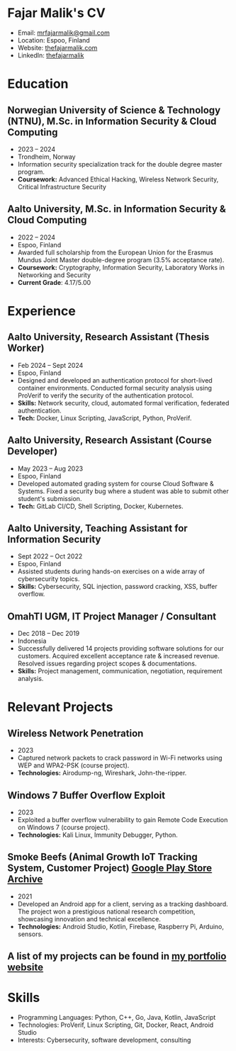 # Fajar Malik's CV

- Email: [mrfajarmalik@gmail.com](mailto:mrfajarmalik@gmail.com)
- Location: Espoo, Finland
- Website: [thefajarmalik.com](https://thefajarmalik.com/)
- LinkedIn: [thefajarmalik](https://linkedin.com/in/thefajarmalik)


# Education

## Norwegian University of Science & Technology (NTNU), M.Sc. in Information Security & Cloud Computing

- 2023 – 2024
- Trondheim, Norway
- Information security specialization track for the double degree master program.
- **Coursework:** Advanced Ethical Hacking, Wireless Network Security, Critical Infrastructure Security

## Aalto University, M.Sc. in Information Security & Cloud Computing

- 2022 – 2024
- Espoo, Finland
- Awarded full scholarship from the European Union for the Erasmus Mundus Joint Master double-degree program (3.5% acceptance rate).
- **Coursework:** Cryptography, Information Security, Laboratory Works in Networking and Security
- **Current Grade**: 4.17/5.00

# Experience

## Aalto University, Research Assistant (Thesis Worker)

- Feb 2024 – Sept 2024
- Espoo, Finland
- Designed and developed an authentication protocol for short-lived container environments. Conducted formal security analysis using ProVerif to verify the security of the authentication protocol.
- **Skills:** Network security, cloud, automated formal verification, federated authentication.
- **Tech:** Docker, Linux Scripting, JavaScript, Python, ProVerif.

## Aalto University, Research Assistant (Course Developer)

- May 2023 – Aug 2023
- Espoo, Finland
- Developed automated grading system for course Cloud Software & Systems. Fixed a security bug where a student was able to submit other student's submission.
- **Tech:** GitLab CI/CD, Shell Scripting, Docker, Kubernetes.

## Aalto University, Teaching Assistant for Information Security

- Sept 2022 – Oct 2022
- Espoo, Finland
- Assisted students during hands-on exercises on a wide array of cybersecurity topics.
- **Skills:** Cybersecurity, SQL injection, password cracking, XSS, buffer overflow.

## OmahTI UGM, IT Project Manager / Consultant

- Dec 2018 – Dec 2019
- Indonesia
- Successfully delivered 14 projects providing software solutions for our customers. Acquired excellent acceptance rate & increased revenue. Resolved issues regarding project scopes & documentations.
- **Skills:** Project management, communication, negotiation, requirement analysis.

# Relevant Projects

## Wireless Network Penetration

- 2023
- Captured network packets to crack password in Wi-Fi networks using WEP and WPA2-PSK (course project).
- **Technologies:** Airodump-ng, Wireshark, John-the-ripper.

## Windows 7 Buffer Overflow Exploit

- 2023
- Exploited a buffer overflow vulnerability to gain Remote Code Execution on Windows 7 (course project).
- **Technologies:** Kali Linux, Immunity Debugger, Python.

## Smoke Beefs (Animal Growth IoT Tracking System, Customer Project) [Google Play Store Archive](https://apkpure.com/smoke-beefs/com.thefajarmalik.smokebeefs)

- 2021
- Developed an Android app for a client, serving as a tracking dashboard. The project won a prestigious national research competition, showcasing innovation and technical excellence.
- **Technologies:** Android Studio, Kotlin, Firebase, Raspberry Pi, Arduino, sensors.

## A list of my projects can be found in [my portfolio website](https://thefajarmalik.com/portfolio)


# Skills

- Programming Languages: Python, C++, Go, Java, Kotlin, JavaScript
- Technologies: ProVerif, Linux Scripting, Git, Docker, React, Android Studio
- Interests: Cybersecurity, software development, consulting
